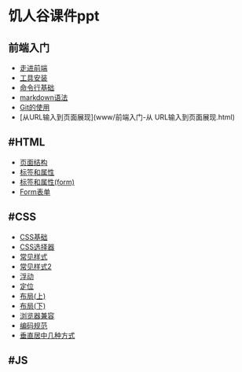 
# 饥人谷课件ppt
## 前端入门
- [走进前端](www/前端入门-走进前端.html)
- [工具安装](www/前端入门-工具安装.html)
- [命令行基础](www/前端入门-linux命令行基础.html)
- [markdown语法](www/前端入门-markdown语法.html)
- [Git的使用](www/前端入门-Git的使用.html)
- [从URL输入到页面展现](www/前端入门-从 URL输入到页面展现.html)

## #HTML
- [页面结构](www/HTML-页面结构.html)
- [标签和属性](www/HTML-标签和属性.html)
- [标签和属性(form)](www/HTML-标签和属性(form).html)
- [Form表单](www/HTML-Form表单.html)

## #CSS
- [CSS基础](www/CSS-CSS基础.html)
- [CSS选择器](www/CSS-CSS选择器.html)
- [常见样式](www/CSS-常见样式.html)
- [常见样式2](www/CSS-常见样式2.html)
- [浮动](www/CSS-浮动.html)
- [定位](www/CSS-定位.html)
- [布局(上)](www/CSS-布局(上).html)
- [布局(下)](www/CSS-布局(下).html)
- [浏览器兼容](www/CSS-浏览器兼容.html)
- [编码规范](www/CSS-编码规范.html)
- [垂直居中几种方式](www/CSS-垂直居中.html)

## #JS


